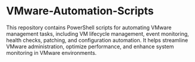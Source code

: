 # VMware-Automation-Scripts
This repository contains PowerShell scripts for automating VMware management tasks, including VM lifecycle management, event monitoring, health checks, patching, and configuration automation. It helps streamline VMware administration, optimize performance, and enhance system monitoring in VMware environments.
